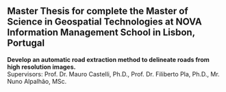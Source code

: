 ## Master Thesis for complete the Master of Science in Geospatial Technologies at NOVA Information Management School in Lisbon, Portugal
**Develop an automatic road extraction method to delineate roads from high resolution images.** <br>
Supervisors: Prof. Dr. Mauro Castelli, Ph.D., Prof. Dr. Filiberto Pla, Ph.D., Mr. Nuno Alpalhão, MSc.
